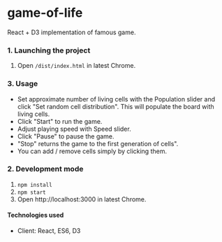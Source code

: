 # game-of-life
React + D3 implementation of famous game.

### 1. Launching the project 

1. Open `/dist/index.html` in latest Chrome.

### 3. Usage
 - Set approximate number of living cells with the Population slider and click "Set random cell distribution". This will populate the board with living cells.
 - Click "Start" to run the game.
 - Adjust playing speed with Speed slider.
 - Click "Pause" to pause the game.
 - "Stop" returns the game to the first generation of cells".
 - You can add / remove cells simply by clicking them.

### 2. Development mode

1. `npm install`
2. `npm start`
3. Open http://localhost:3000 in latest Chrome.

#### Technologies used
- Client: React, ES6, D3
<!--- Tests: Mocha, Chai, Enzyme-->


